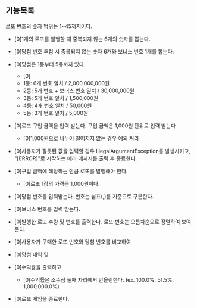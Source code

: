 ## 기능목록

로또 번호의 숫자 범위는 1~45까지이다.
- [0]1개의 로또를 발행할 때 중복되지 않는 6개의 숫자를 뽑는다.
- [0]당첨 번호 추첨 시 중복되지 않는 숫자 6개와 보너스 번호 1개를 뽑는다.
- [0]당첨은 1등부터 5등까지 있다.
  * [0]
  * 1등: 6개 번호 일치 / 2,000,000,000원
  * 2등: 5개 번호 + 보너스 번호 일치 / 30,000,000원
  * 3등: 5개 번호 일치 / 1,500,000원
  * 4등: 4개 번호 일치 / 50,000원
  * 5등: 3개 번호 일치 / 5,000원
- [0]로또 구입 금액을 입력 받는다. 구입 금액은 1,000원 단위로 입력 받는다
  * [0]1,000원으로 나누어 떨어지지 않는 경우 예외 처리
- [0]사용자가 잘못된 값을 입력할 경우 IllegalArgumentException를 발생시키고,
  "[ERROR]"로 시작하는 에러 메시지를 출력 후 종료한다.
- [0]구입 금액에 해당하는 만큼 로또를 발행해야 한다.
  * [0]로또 1장의 가격은 1,000원이다.
- [0]당첨 번호를 입력받는다.
  번호는 쉼표(,)를 기준으로 구분한다.
- [0]보너스 번호를 입력 받는다.

- [0]발행한 로또 수량 및 번호를 출력한다. 로또 번호는 오름차순으로 정렬하여 보여준다.
- [0]사용자가 구매한 로또 번호와 당첨 번호를 비교하여
- [0]당첨 내역 및 
- [0]수익률을 출력하고
  * [0]수익률은 소수점 둘째 자리에서 반올림한다. (ex. 100.0%, 51.5%, 1,000,000.0%)
- [0]로또 게임을 종료한다.

